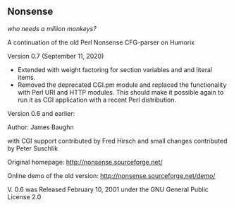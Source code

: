 ## Nonsense

*who needs a million monkeys?*

A continuation of the old Perl Nonsense CFG-parser on Humorix

Version 0.7 (September 11, 2020)
- Extended with weight factoring for section variables and and literal items.
- Removed the deprecated CGI.pm module and replaced the functionality with Perl URI and HTTP modules. This should make it possible again to run it as CGI application with a recent Perl distribution.

Version 0.6 and earlier: 

Author: James Baughn 

with CGI support contributed by Fred Hirsch and small changes contributed by Peter Suschlik

Original homepage: http://nonsense.sourceforge.net/ 

Online demo of the old version: http://nonsense.sourceforge.net/demo/ 

V. 0.6 was Released February 10, 2001 under the GNU General Public License 2.0

